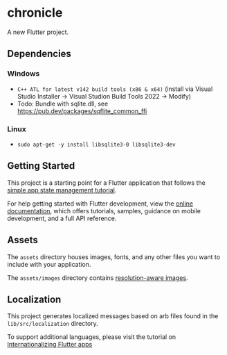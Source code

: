 # chronicle

A new Flutter project.

## Dependencies

### Windows
 - `C++ ATL for latest v142 build tools (x86 & x64)` (install via Visual Studio Installer -> Visual Studion Build Tools 2022 -> Modify)
 - Todo: Bundle with sqlite.dll, see https://pub.dev/packages/sqflite_common_ffi

### Linux
 - `sudo apt-get -y install libsqlite3-0 libsqlite3-dev`

## Getting Started

This project is a starting point for a Flutter application that follows the
[simple app state management
tutorial](https://flutter.dev/docs/development/data-and-backend/state-mgmt/simple).

For help getting started with Flutter development, view the
[online documentation](https://flutter.dev/docs), which offers tutorials,
samples, guidance on mobile development, and a full API reference.

## Assets

The `assets` directory houses images, fonts, and any other files you want to
include with your application.

The `assets/images` directory contains [resolution-aware
images](https://flutter.dev/docs/development/ui/assets-and-images#resolution-aware).

## Localization

This project generates localized messages based on arb files found in
the `lib/src/localization` directory.

To support additional languages, please visit the tutorial on
[Internationalizing Flutter
apps](https://flutter.dev/docs/development/accessibility-and-localization/internationalization)
